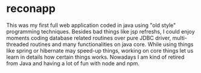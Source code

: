 # reconapp
This was my first full web application coded in java using "old style" programming techniques. Besides bad things like jsp refreshs, I could enjoy moments coding database related routines over pure JDBC driver, multi-threaded routines and many functionalities on java core. While using things like spring or hibernate may speed-up things, working on core things let us learn in details how certain things works. Nowadays I am kind of retired from Java and having a lot of fun with node and npm.
